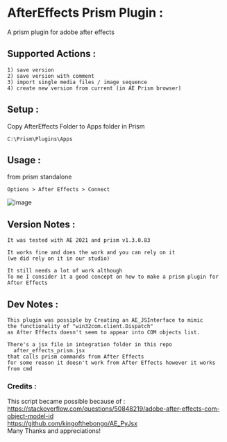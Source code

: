 # AfterEffects Prism Plugin :
  A prism plugin for adobe after effects 
## Supported Actions : 
    1) save version
    2) save version with comment 
    3) import single media files / image sequence  
    4) create new version from current (in AE Prism browser)

## Setup : 
  Copy AfterEffects Folder to Apps folder in Prism <br />
        
    C:\Prism\Plugins\Apps
        
## Usage : 
  from prism standalone 
    
    Options > After Effects > Connect 
    
 ![image](https://user-images.githubusercontent.com/20871534/226311719-87cddd1c-d526-43a2-a411-26f423098df3.png)


## Version Notes :
    It was tested with AE 2021 and prism v1.3.0.83 
    
    It works fine and does the work and you can rely on it
    (we did rely on it in our studio)
    
    It still needs a lot of work although 
    To me I consider it a good concept on how to make a prism plugin for After Effects 
    

## Dev Notes : 
    This plugin was possiple by Creating an AE_JSInterface to mimic 
    the functionality of "win32com.client.Dispatch" 
    as After Effects doesn't seem to appear into COM objects list. 

    There's a jsx file in integration folder in this repo 
      after_effects_prism.jsx
    that calls prism commands from After Effects  
    for some reason it doesn't work from After Effects however it works from cmd 
  
    

### Credits :
  This script became possible because of : <br />
      https://stackoverflow.com/questions/50848219/adobe-after-effects-com-object-model-id <br />
      https://github.com/kingofthebongo/AE_PyJsx <br />
  Many Thanks and appreciations! <br />
    
    
